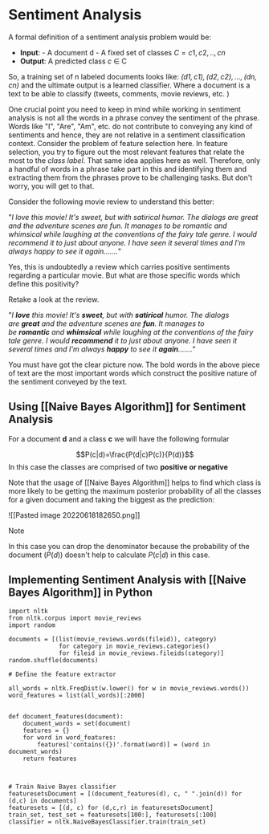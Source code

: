 # Sentiment Analysis
A formal definition of a sentiment analysis problem would be: 
-   **Input**: - A document d - A fixed set of classes $C = {c1,c2,..,cn}$  
-   **Output**: A predicted class $c$ $\in$ C

So, a training set of n labeled documents looks like: _$(d1,c1), (d2,c2),...,(dn,cn)$_ and the ultimate output is a learned classifier. Where a document is a text to be able to classify (tweets, comments, movie reviews, etc. )

One crucial point you need to keep in mind while working in sentiment analysis is not all the words in a phrase convey the sentiment of the phrase. Words like "I", "Are", "Am", etc. do not contribute to conveying any kind of sentiments and hence, they are not relative in a sentiment classification context. Consider the problem of feature selection here. In feature selection, you try to figure out the most relevant features that relate the most to the _class label_. That same idea applies here as well. Therefore, only a handful of words in a phrase take part in this and identifying them and extracting them from the phrases prove to be challenging tasks. But don't worry, you will get to that.

Consider the following movie review to understand this better:

"_I love this movie! It's sweet, but with satirical humor. The dialogs are great and the adventure scenes are fun. It manages to be romantic and whimsical while laughing at the conventions of the fairy tale genre. I would recommend it to just about anyone. I have seen it several times and I'm always happy to see it again......._"

Yes, this is undoubtedly a review which carries positive sentiments regarding a particular movie. But what are those specific words which define this positivity?

Retake a look at the review.

"_I **love** this movie! It's **sweet**, but with **satirical** humor. The dialogs are **great** and the adventure scenes are **fun**. It manages to be **romantic** and **whimsical** while laughing at the conventions of the fairy tale genre. I would **recommend** it to just about anyone. I have seen it several times and I'm always **happy** to see it **again**......._"

You must have got the clear picture now. The bold words in the above piece of text are the most important words which construct the positive nature of the sentiment conveyed by the text.

## Using [[Naive Bayes Algorithm]] for Sentiment Analysis
For a document **d** and a class **c** we will have the following formular

$$P(c|d)=\frac{P(d|c)P(c)}{P(d)}$$
In this case the classes are comprised of two **positive or negative**

Note that the usage of [[Naive Bayes Algorithm]] helps to find which class is more likely to be getting the maximum posterior probability of all the classes for a given document and taking the biggest as the prediction:

![[Pasted image 20220618182650.png]]

>[!NOTE]
>In this case you can drop the denominator because the probability of the document ($P(d)$) doesn't help to calculate $P(c|d)$ in this case.

## Implementing Sentiment Analysis with [[Naive Bayes Algorithm]] in Python

	import nltk
	from nltk.corpus import movie_reviews
	import random
	
	documents = [(list(movie_reviews.words(fileid)), category)
	              for category in movie_reviews.categories()
	              for fileid in movie_reviews.fileids(category)]
	random.shuffle(documents)

	# Define the feature extractor
	
	all_words = nltk.FreqDist(w.lower() for w in movie_reviews.words())
	word_features = list(all_words)[:2000]
	
	  
	def document_features(document):
	    document_words = set(document)
	    features = {}
	    for word in word_features:
	        features['contains({})'.format(word)] = (word in document_words)
	    return features
	
	  
	
	# Train Naive Bayes classifier
	featuresetsDocument = [(document_features(d), c, " ".join(d)) for (d,c) in documents]
	featuresets = [(d, c) for (d,c,r) in featuresetsDocument]
	train_set, test_set = featuresets[100:], featuresets[:100]
	classifier = nltk.NaiveBayesClassifier.train(train_set)
